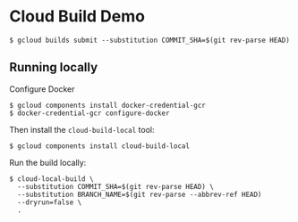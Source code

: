 # Cloud Build Demo

```
$ gcloud builds submit --substitution COMMIT_SHA=$(git rev-parse HEAD)
```

## Running locally

Configure Docker

```
$ gcloud components install docker-credential-gcr
$ docker-credential-gcr configure-docker
```

Then install the `cloud-build-local` tool:

```
$ gcloud components install cloud-build-local
```

Run the build locally:

```
$ cloud-local-build \
  --substitution COMMIT_SHA=$(git rev-parse HEAD) \
  --substitution BRANCH_NAME=$(git rev-parse --abbrev-ref HEAD)
  --dryrun=false \
  .
```